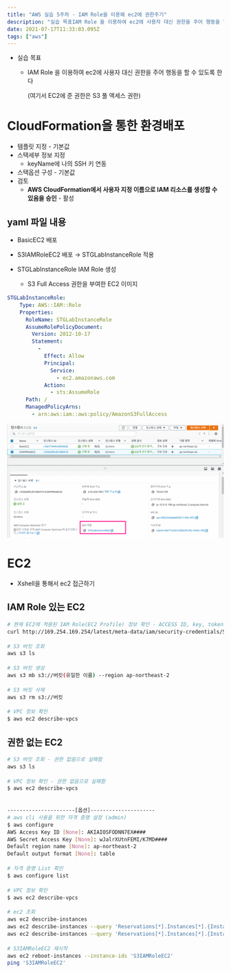 ```yaml
---
title: "AWS 실습 5주차 - IAM Role을 이용해 ec2에 권한주기"
description: "실습 목표IAM Role 을 이용하여 ec2에 사용자 대신 권한을 주어 행동을 할 수 있도록 한다(여기서 EC2에 준 권한은 S3 풀 액세스 권한)템플릿 지정 - 기본값스택세부 정보 지정keyName에 나의 SSH 키 연동스택옵션 구성 - 기본값검토 AWS CloudF"
date: 2021-07-17T11:33:03.095Z
tags: ["aws"]
---
```

- 실습 목표

  - IAM Role 을 이용하여 ec2에 사용자 대신 권한을 주어 행동을 할 수 있도록 한다

    (여기서 EC2에 준 권한은 S3 풀 액세스 권한)



# CloudFormation을 통한 환경배포

- 템플릿 지정 - 기본값
- 스택세부 정보 지정
  - keyName에 나의 SSH 키 연동
- 스택옵션 구성 - 기본값
- 검토 
  - **AWS CloudFormation에서 사용자 지정 이름으로 IAM 리소스를 생성할 수 있음을 승인** - 활성



## yaml 파일 내용

- BasicEC2 배포
- S3IAMRoleEC2 배포 → STGLabInstanceRole 적용

- STGLabInstanceRole IAM Role 생성
  - S3 Full Access 권한을 부여한 EC2 이미지

```yaml
STGLabInstanceRole:
    Type: AWS::IAM::Role
    Properties:
      RoleName: STGLabInstanceRole
      AssumeRolePolicyDocument:
        Version: 2012-10-17
        Statement:
          -
            Effect: Allow
            Principal:
              Service:
                - ec2.amazonaws.com
            Action:
              - sts:AssumeRole
      Path: /
      ManagedPolicyArns:
        - arn:aws:iam::aws:policy/AmazonS3FullAccess
```



![](../images/304d3bbb-a5d7-4039-bd15-62a061c00ba6-image-20210713021943243.png)


# EC2 

- Xshell을 통해서 ec2 접근하기



## IAM Role 있는 EC2

```bash
# 현재 EC2에 적용된 IAM Role(EC2 Profile) 정보 확인 - ACCESS ID, key, token, token유효기간 확인가능
curl http://169.254.169.254/latest/meta-data/iam/security-credentials/STGLabInstanceRole

# S3 버킷 조회
aws s3 ls

# S3 버킷 생성
aws s3 mb s3://버킷(유일한 이름) --region ap-northeast-2

# S3 버킷 삭제
aws s3 rm s3://버킷

# VPC 정보 확인
$ aws ec2 describe-vpcs
```



## 권한 없는 EC2

```bash
# S3 버킷 조회 - 권한 없음으로 실패함
aws s3 ls

# VPC 정보 확인 - 권한 없음으로 실패함
$ aws ec2 describe-vpcs


----------------------[옵션]---------------------
# aws cli 사용을 위한 자격 증명 설정 (admin)
$ aws configure
AWS Access Key ID [None]: AKIAIOSFODNN7EX####
AWS Secret Access Key [None]: wJalrXUtnFEMI/K7MD####
Default region name [None]: ap-northeast-2
Default output format [None]: table

# 자격 증명 List 확인
$ aws configure list

# VPC 정보 확인
$ aws ec2 describe-vpcs

# ec2 조회
aws ec2 describe-instances
aws ec2 describe-instances --query 'Reservations[*].Instances[*].{Instance:InstanceId,Name:Tags[?Key==`Name`]|[0].Value}' --output text
aws ec2 describe-instances --query 'Reservations[*].Instances[*].{Instance:PrivateIpAddress,Name:Tags[?Key==`Name`]|[0].Value}' --output text

# S3IAMRoleEC2 재시작
aws ec2 reboot-instances --instance-ids 'S3IAMRoleEC2'
ping 'S3IAMRoleEC2'
```



